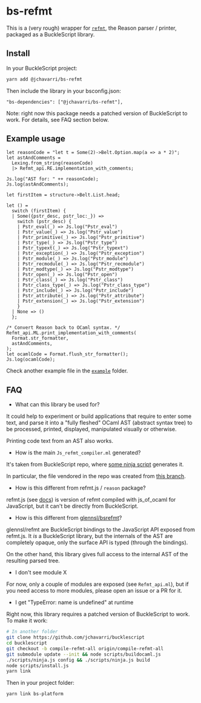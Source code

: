 # bs-refmt

This is a (very rough) wrapper for [`refmt`](https://github.com/facebook/reason), the Reason parser / printer, packaged as a BuckleScript library.

## Install

In your BuckleScript project:

```bash
yarn add @jchavarri/bs-refmt
```

Then include the library in your bsconfig.json:

```
"bs-dependencies": ["@jchavarri/bs-refmt"],
```

Note: right now this package needs a patched version of BuckleScript to work. For details, see FAQ section below.

## Example usage

```reason
let reasonCode = "let t = Some(2)->Belt.Option.map(a => a * 2)";
let astAndComments =
  Lexing.from_string(reasonCode)
  |> Refmt_api.RE.implementation_with_comments;

Js.log("AST for: " ++ reasonCode);
Js.log(astAndComments);

let firstItem = structure->Belt.List.head;

let () =
  switch (firstItem) {
  | Some({pstr_desc, pstr_loc:_}) =>
    switch (pstr_desc) {
    | Pstr_eval(_) => Js.log("Pstr_eval")
    | Pstr_value(_) => Js.log("Pstr_value")
    | Pstr_primitive(_) => Js.log("Pstr_primitive")
    | Pstr_type(_) => Js.log("Pstr_type")
    | Pstr_typext(_) => Js.log("Pstr_typext")
    | Pstr_exception(_) => Js.log("Pstr_exception")
    | Pstr_module(_) => Js.log("Pstr_module")
    | Pstr_recmodule(_) => Js.log("Pstr_recmodule")
    | Pstr_modtype(_) => Js.log("Pstr_modtype")
    | Pstr_open(_) => Js.log("Pstr_open")
    | Pstr_class(_) => Js.log("Pstr_class")
    | Pstr_class_type(_) => Js.log("Pstr_class_type")
    | Pstr_include(_) => Js.log("Pstr_include")
    | Pstr_attribute(_) => Js.log("Pstr_attribute")
    | Pstr_extension(_) => Js.log("Pstr_extension")
    }
  | None => ()
  };

/* Convert Reason back to OCaml syntax. */
Refmt_api.ML.print_implementation_with_comments(
  Format.str_formatter,
  astAndComments,
);
let ocamlCode = Format.flush_str_formatter();
Js.log(ocamlCode);
```

Check another example file in the [`example`](./example/src/Index.re) folder.

## FAQ

- What can this library be used for?

It could help to experiment or build applications that require to enter some text, and parse it into a "fully fleshed" OCaml AST (abstract syntax tree) to be processed, printed, displayed, manipulated visually or otherwise.

Printing code text from an AST also works.

- How is the main `Js_refmt_compiler.ml` generated?

It's taken from BuckleScript repo, where [some ninja script](https://github.com/jchavarri/bucklescript/blob/7aada144d89b31f8b17c0db26fcc4d9596c4050d/jscomp/snapshot.ninja#L61-L63) generates it.

In particular, the file vendored in the repo was created from [this branch](https://github.com/jchavarri/bucklescript/tree/compile-refmt-all).

- How is this different from refmt.js / `reason` package?

refmt.js (see [docs](https://github.com/facebook/reason/blob/master/USING_PARSER_PROGRAMMATICALLY.md)) is version of refmt compiled with js_of_ocaml for JavaScript, but it can't be directly from BuckleScript.

- How is this different from [glennsl/bsrefmt](https://github.com/glennsl/bs-refmt)?

glennsl/refmt are BuckleScript bindings to the JavaScript API exposed from refmt.js. It _is_ a BuckleScript library, but the internals of the AST are completely opaque, only the surface API is typed (through the bindings).

On the other hand, this library gives full access to the internal AST of the resulting parsed tree.

- I don't see module X

For now, only a couple of modules are exposed (see `Refmt_api.ml`), but if you need access to more modules, please open an issue or a PR for it.

- I get "TypeError: name is undefined" at runtime

Right now, this library requires a patched version of BuckleScript to work. To make it work:

```bash
# In another folder
git clone https://github.com/jchavarri/bucklescript
cd bucklescript
git checkout -b compile-refmt-all origin/compile-refmt-all
git submodule update --init && node scripts/buildocaml.js
./scripts/ninja.js config && ./scripts/ninja.js build
node scripts/install.js
yarn link
```

Then in your project folder:

```
yarn link bs-platform
```

